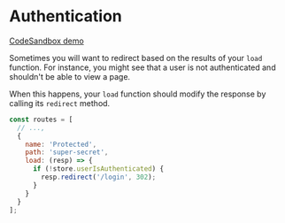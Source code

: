 # Authentication

[CodeSandbox demo](https://codesandbox.io/s/github/pshrmn/curi/tree/master/examples/vue/authentication)

Sometimes you will want to redirect based on the results of your `load` function. For instance, you might see that a user is not authenticated and shouldn't be able to view a page.

When this happens, your `load` function should modify the response by calling its `redirect` method.

```js
const routes = [
  // ...,
  {
    name: 'Protected',
    path: 'super-secret',
    load: (resp) => {
      if (!store.userIsAuthenticated) {
        resp.redirect('/login', 302);
      }
    }
  }
];
```
